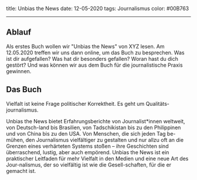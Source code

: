 title: Unbias the News
date: 12-05-2020
tags: Journalismus
color: #00B763

---


## Ablauf

Als erstes Buch wollen wir "Unbias the News" von XYZ lesen. Am 12.05.2020 treffen wir uns dann online, um das Buch zu besprechen. Was ist dir aufgefallen? Was hat dir besonders gefallen? Woran hast du dich gestört? Und was können wir aus dem Buch für die journalistische Praxis gewinnen.
## Das Buch

Vielfalt ist keine Frage politischer Korrektheit. Es geht um Qualitäts-journalismus.

Unbias the News bietet Erfahrungsberichte von Journalist*innen weltweit, von Deutsch-land bis Brasilien, von Tadschikistan bis zu den Philippinen und von China bis zu den USA. Von Menschen, die sich jeden Tag be-mühen, den Journalismus vielfältiger zu gestalten und nur allzu oft an die Grenzen eines verhärteten Systems stoßen – ihre Geschichten sind überraschend, lustig, aber auch empörend. Unbias the News ist ein praktischer Leitfaden für mehr Vielfalt in den Medien und eine neue Art des Jour-nalismus, der so vielfältig ist wie die Gesell-schaften, für die er gemacht ist.
